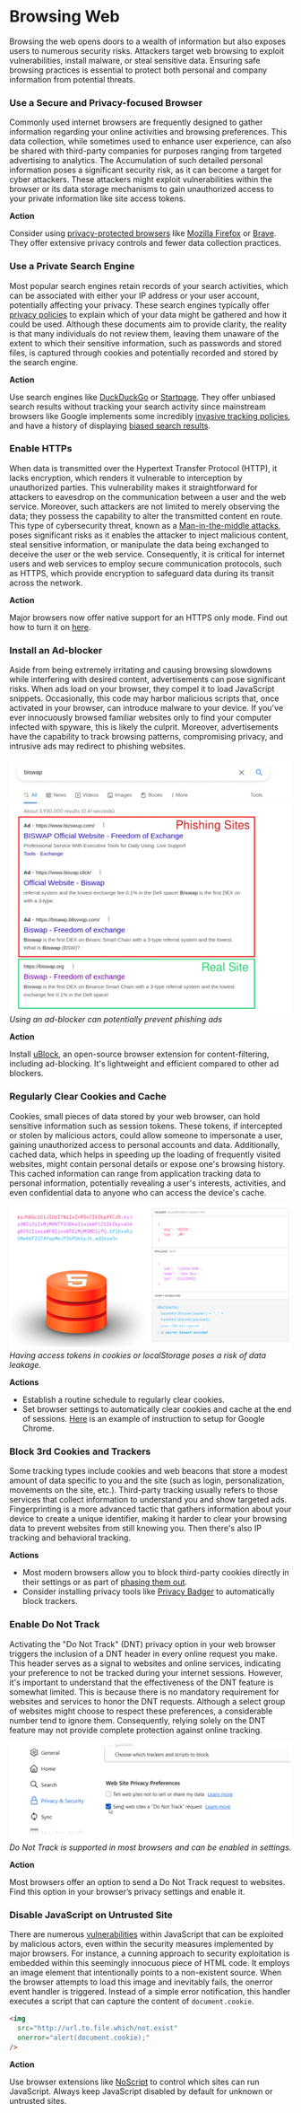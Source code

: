 # Browsing Web

Browsing the web opens doors to a wealth of information but also exposes users to numerous security risks. Attackers target web browsing to exploit vulnerabilities, install malware, or steal sensitive data. Ensuring safe browsing practices is essential to protect both personal and company information from potential threats.

### Use a Secure and Privacy-focused Browser

Commonly used internet browsers are frequently designed to gather information regarding your online activities and browsing preferences. This data collection, while sometimes used to enhance user experience, can also be shared with third-party companies for purposes ranging from targeted advertising to analytics. The Accumulation of such detailed personal information poses a significant security risk, as it can become a target for cyber attackers. These attackers might exploit vulnerabilities within the browser or its data storage mechanisms to gain unauthorized access to your private information like site access tokens.

**Action**

Consider using [privacy-protected browsers](https://github.com/Lissy93/awesome-privacy#browsers) like [Mozilla Firefox](https://www.mozilla.org/en-US/firefox/new/) or [Brave](https://brave.com/). They offer extensive privacy controls and fewer data collection practices.

### Use a Private Search Engine

Most popular search engines retain records of your search activities, which can be associated with either your IP address or your user account, potentially affecting your privacy. These search engines typically offer [privacy policies](https://policies.google.com/privacy) to explain which of your data might be gathered and how it could be used. Although these documents aim to provide clarity, the reality is that many individuals do not review them, leaving them unaware of the extent to which their sensitive information, such as passwords and stored files, is captured through cookies and potentially recorded and stored by the search engine.

**Action**

Use search engines like [DuckDuckGo](https://duckduckgo.com/) or [Startpage](https://www.startpage.com/). They offer unbiased search results without tracking your search activity since mainstream browsers like Google implements some incredibly [invasive tracking policies](https://hackernoon.com/data-privacy-concerns-with-google-b946f2b7afea), and have a history of displaying [biased search results](https://www.businessinsider.com/evidence-that-google-search-results-are-biased-2014-10).

### Enable HTTPs

When data is transmitted over the Hypertext Transfer Protocol (HTTP), it lacks encryption, which renders it vulnerable to interception by unauthorized parties. This vulnerability makes it straightforward for attackers to eavesdrop on the communication between a user and the web service. Moreover, such attackers are not limited to merely observing the data; they possess the capability to alter the transmitted content en route. This type of cybersecurity threat, known as a [Man-in-the-middle attacks](https://www.strongdm.com/blog/man-in-the-middle-attack), poses significant risks as it enables the attacker to inject malicious content, steal sensitive information, or manipulate the data being exchanged to deceive the user or the web service. Consequently, it is critical for internet users and web services to employ secure communication protocols, such as HTTPS, which provide encryption to safeguard data during its transit across the network.

**Action**

Major browsers now offer native support for an HTTPS only mode. Find out how to turn it on [here](https://www.eff.org/https-everywhere/set-https-default-your-browser).

### Install an Ad-blocker

Aside from being extremely irritating and causing browsing slowdowns while interfering with desired content, advertisements can pose significant risks. When ads load on your browser, they compel it to load JavaScript snippets. Occasionally, this code may harbor malicious scripts that, once activated in your browser, can introduce malware to your device. If you've ever innocuously browsed familiar websites only to find your computer infected with spyware, this is likely the culprit. Moreover, advertisements have the capability to track browsing patterns, compromising privacy, and intrusive ads may redirect to phishing websites.

![](./img/phising-site.webp)
_Using an ad-blocker can potentially prevent phishing ads_

**Action**

Install [uBlock](https://github.com/gorhill/uBlock), an open-source browser extension for content-filtering, including ad-blocking. It's lightweight and efficient compared to other ad blockers.

### Regularly Clear Cookies and Cache

Cookies, small pieces of data stored by your web browser, can hold sensitive information such as session tokens. These tokens, if intercepted or stolen by malicious actors, could allow someone to impersonate a user, gaining unauthorized access to personal accounts and data. Additionally, cached data, which helps in speeding up the loading of frequently visited websites, might contain personal details or expose one's browsing history. This cached information can range from application tracking data to personal information, potentially revealing a user's interests, activities, and even confidential data to anyone who can access the device's cache.

![](./img/web-token.webp)
_Having access tokens in cookies or localStorage poses a risk of data leakage._

**Actions**

- Establish a routine schedule to regularly clear cookies.
- Set browser settings to automatically clear cookies and cache at the end of sessions. [Here](https://support.google.com/chrome/community-guide/245444314/how-to-automatically-clear-browsing-data-when-closing-google-chrome-window-a-step-by-step-guide) is an example of instruction to setup for Google Chrome.

### Block 3rd Cookies and Trackers

Some tracking types include cookies and web beacons that store a modest amount of data specific to you and the site (such as login, personalization, movements on the site, etc.). Third-party tracking usually refers to those services that collect information to understand you and show targeted ads. Fingerprinting is a more advanced tactic that gathers information about your device to create a unique identifier, making it harder to clear your browsing data to prevent websites from still knowing you. Then there's also IP tracking and behavioral tracking.

**Actions**

- Most modern browsers allow you to block third-party cookies directly in their settings or as part of [phasing them out](https://blog.google/products/chrome/privacy-sandbox-tracking-protection/).
- Consider installing privacy tools like [Privacy Badger](https://privacybadger.org/) to automatically block trackers.

### Enable Do Not Track

Activating the "Do Not Track" (DNT) privacy option in your web browser triggers the inclusion of a DNT header in every online request you make. This header serves as a signal to websites and online services, indicating your preference to not be tracked during your internet sessions. However, it's important to understand that the effectiveness of the DNT feature is somewhat limited. This is because there is no mandatory requirement for websites and services to honor the DNT requests. Although a select group of websites might choose to respect these preferences, a considerable number tend to ignore them. Consequently, relying solely on the DNT feature may not provide complete protection against online tracking.

![](./img/do-not-track-firefox.webp)
_Do Not Track is supported in most browsers and can be enabled in settings._

**Action**

Most browsers offer an option to send a Do Not Track request to websites. Find this option in your browser’s privacy settings and enable it.

### Disable JavaScript on Untrusted Site

There are numerous [vulnerabilities](<[Vulnerabilities](https://owasp.org/www-project-top-10-client-side-security-risks/)>) within JavaScript that can be exploited by malicious actors, even within the security measures implemented by major browsers. For instance, a cunning approach to security exploitation is embedded within this seemingly innocuous piece of HTML code. It employs an image element that intentionally points to a non-existent source. When the browser attempts to load this image and inevitably fails, the onerror event handler is triggered. Instead of a simple error notification, this handler executes a script that can capture the content of `document.cookie`.

```html
<img
  src="http://url.to.file.which/not.exist"
  onerror="alert(document.cookie);"
/>
```

**Action**

Use browser extensions like [NoScript](https://noscript.net/) to control which sites can run JavaScript. Always keep JavaScript disabled by default for unknown or untrusted sites.
